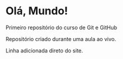 # Olá, Mundo!
 Primeiro repositório do curso de Git e GitHub

 Repositório criado durante uma aula ao vivo.

 Linha adicionada direto do site.

